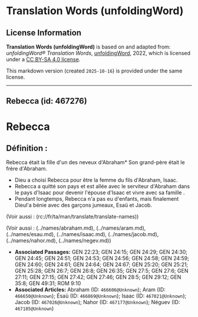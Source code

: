 # Translation Words (unfoldingWord)

## License Information

**Translation Words (unfoldingWord)** is based on and adapted from: _unfoldingWord® Translation Words_, [unfoldingWord](https://unfoldingword.org/utw), 2022, which is licensed under a [CC BY-SA 4.0 license](https://creativecommons.org/licenses/by-sa/4.0/legalcode.en).

This markdown version (created `2025-10-16`) is provided under the same license.



--------------------------------

## Rebecca (id: 467276)

Rebecca
=======

Définition :
------------

Rebecca était la fille d'un des neveux d'Abraham\* Son grand\-père était le frère d'Abraham.

* Dieu a choisi Rebecca pour être la femme du fils d'Abraham, Isaac.
* Rebecca a quitté son pays et est allée avec le serviteur d'Abraham dans le pays d'Isaac pour devenir l'épouse d'Isaac et vivre avec sa famille .
* Pendant longtemps, Rebecca n'a pas eu d'enfants, mais finalement Dieul'a bénie avec des garçons jumeaux, Esaü et Jacob.

(Voir aussi : (rc://fr/ta/man/translate/translate\-names))

(Voir aussi : (../names/abraham.md), (../names/aram.md), (../names/esau.md), (../names/isaac.md), (../names/jacob.md), (../names/nahor.md), (../names/negev.md))

* **Associated Passages:** GEN 22:23; GEN 24:15; GEN 24:29; GEN 24:30; GEN 24:45; GEN 24:51; GEN 24:53; GEN 24:56; GEN 24:58; GEN 24:59; GEN 24:60; GEN 24:61; GEN 24:64; GEN 24:67; GEN 25:20; GEN 25:21; GEN 25:28; GEN 26:7; GEN 26:8; GEN 26:35; GEN 27:5; GEN 27:6; GEN 27:11; GEN 27:15; GEN 27:42; GEN 27:46; GEN 28:5; GEN 29:12; GEN 35:8; GEN 49:31; ROM 9:10
* **Associated Articles:** Abraham (ID: `466606@Unknown`); Aram (ID: `466650@Unknown`); Ésaü (ID: `466869@Unknown`); Isaac (ID: `467021@Unknown`); Jacob (ID: `467026@Unknown`); Nahor (ID: `467177@Unknown`); Néguev (ID: `467185@Unknown`)

